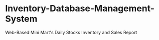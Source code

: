 # Inventory-Database-Management-System
Web-Based Mini Mart's Daily Stocks Inventory and Sales Report
